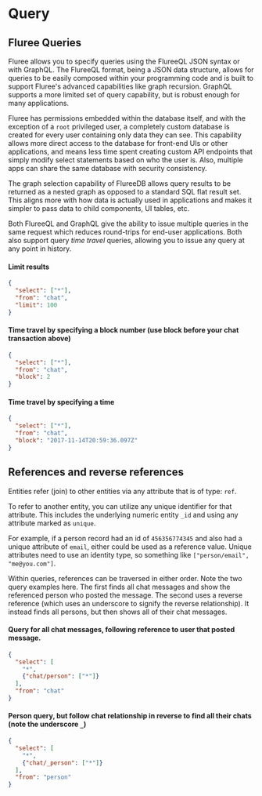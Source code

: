 
# Query

## Fluree Queries

Fluree allows you to specify queries using the FlureeQL JSON syntax or with GraphQL. The FlureeQL format, being a JSON data structure, allows for queries to be easily composed within your programming code and is built to support Fluree's advanced capabilities like graph recursion. GraphQL supports a more limited set of query capability, but is robust enough for many applications.

Fluree has permissions embedded within the database itself, and with the exception of a `root` privileged user, a completely custom database is created for every user containing only data they can see. This capability allows more direct access to the database for front-end UIs or other applications, and means less time spent creating custom API endpoints that simply modify select statements based on who the user is. Also, multiple apps can share the same database with security consistency.

The graph selection capability of FlureeDB allows query results to be returned as a nested graph as opposed to a standard SQL flat result set. This aligns more with how data is actually used in applications and makes it simpler to pass data to child components, UI tables, etc.

Both FlureeQL and GraphQL give the ability to issue multiple queries in the same request which reduces round-trips for end-user applications. Both also support query *time travel* queries, allowing you to issue any query at any point in history.

#### Limit results

```json
{
  "select": ["*"],
  "from": "chat",
  "limit": 100
}
```

#### Time travel by specifying a block number (use block before your chat transaction above)

```json
{
  "select": ["*"],
  "from": "chat",
  "block": 2
}
```

#### Time travel by specifying a time

```json
{
  "select": ["*"],
  "from": "chat",
  "block": "2017-11-14T20:59:36.097Z"
}
```

## References and reverse references

Entities refer (join) to other entities via any attribute that is of type: `ref`.

To refer to another entity, you can utilize any unique identifier for that attribute. This includes the underlying numeric entity `_id` and using any attribute marked as `unique`.

For example, if a person record had an id of `456356774345` and also had a unique attribute of `email`, either could be used as a reference value. Unique attributes need to use an identity type, so something like `["person/email", "me@you.com"]`.

Within queries, references can be traversed in either order. Note the two query examples here. The first finds all chat messages and show the referenced person who posted the message. The second uses a reverse reference (which uses an underscore to signify the reverse relationship). It instead finds all persons, but then shows all of their chat messages.

#### Query for all chat messages, following reference to user that posted message.

```json
{
  "select": [
    "*",
    {"chat/person": ["*"]}
  ],
  "from": "chat"
}
```
#### Person query, but follow chat relationship in reverse to find all their chats (note the underscore `_`)

```json
{
  "select": [
    "*",
    {"chat/_person": ["*"]}
  ],
  "from": "person"
}
```


